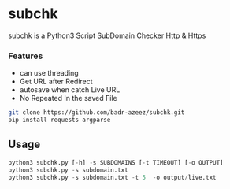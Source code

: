 # subchk

subchk is a Python3 Script SubDomain Checker Http & Https

### Features 
- can use threading
- Get URL after  Redirect 
- autosave when catch Live URL
- No Repeated In the  saved File

```bash
git clone https://github.com/badr-azeez/subchk.git
pip install requests argparse
```

## Usage

```python
python3 subchk.py [-h] -s SUBDOMAINS [-t TIMEOUT] [-o OUTPUT]
python3 subchk.py -s subdomain.txt 
python3 subchk.py -s subdomain.txt -t 5  -o output/live.txt 
